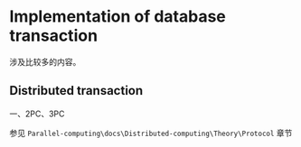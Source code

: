 # Implementation of database transaction

涉及比较多的内容。

## Distributed transaction

一、2PC、3PC

参见 `Parallel-computing\docs\Distributed-computing\Theory\Protocol` 章节